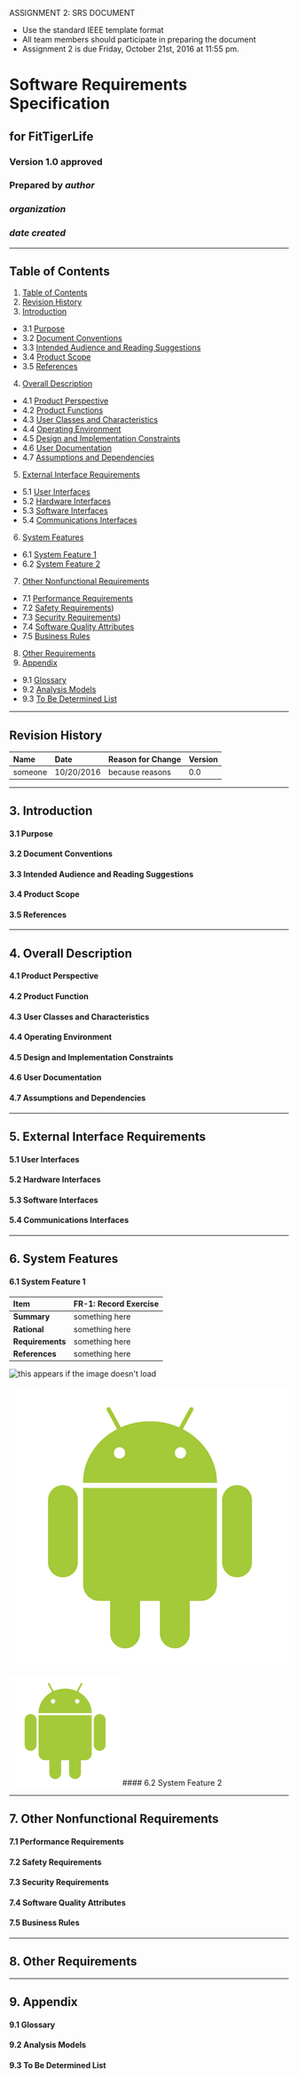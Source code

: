 ASSIGNMENT 2: SRS DOCUMENT
* Use the standard IEEE template format
* All team members should participate in
preparing the document
* Assignment 2 is due Friday, October 21st, 2016
at 11:55 pm.

# Software Requirements Specification
## for FitTigerLife
### Version 1.0 approved
### Prepared by *author*
### *organization*
### *date created*

---

## Table of Contents
1. [Table of Contents](#table-of-contents)
2. [Revision History](#revision-history)
3. [Introduction](#3.-introduction)
  * 3.1 [Purpose](#3.1-purpose)
  * 3.2 [Document Conventions](#3.2-document-conventions)
  * 3.3 [Intended Audience and Reading Suggestions](#3.3-intended-audience-and-reading-suggestions)
  * 3.4 [Product Scope](#3.4-product-scope)
  * 3.5 [References](#3.5-references)
4.	[Overall Description](#4.-overall-description)
  * 4.1	[Product Perspective](#4.1-product-perspective)
  * 4.2	[Product Functions](#4.2-product-functions)
  * 4.3	[User Classes and Characteristics](#4.3-product-perspective)
  * 4.4	[Operating Environment](#4.4-operating-environment)
  * 4.5	[Design and Implementation Constraints](#4.5-design-and-implementation-constraints)
  * 4.6	[User Documentation](#4.6-user-documentation)
  * 4.7	[Assumptions and Dependencies](#4.7-assumptions-and-dependencies)
5. [External Interface Requirements](#5.-external-interface-requirements)
  * 5.1	[User Interfaces](#5.1-user-interfaces)
  * 5.2	[Hardware Interfaces](#5.2-hardware-interfaces)
  * 5.3	[Software Interfaces](#5.3-software-interfaces)
  * 5.4	[Communications Interfaces](#5.4-communications-interfaces)
6. [System Features](#6.-system-features)
  * 6.1	[System Feature 1](#6.1-system-feature-1)
  * 6.2	[System Feature 2](#6.2-system-feature-2)
7. [Other Nonfunctional Requirements](#7.-other-nonfunctional-requirements)
  * 7.1	[Performance Requirements](#7.1-performance-requirements)
  * 7.2	[Safety Requirements](#7.2-safety-requirements))
  * 7.3	[Security Requirements](#7.3-security-requirements))
  * 7.4	[Software Quality Attributes](#7.4-software-quality-attributes)
  * 7.5	[Business Rules](#7.5-business-rules)
8. [Other Requirements](#8.-other-requirements)
9. [Appendix](#9.-appendix)
  * 9.1 [Glossary](#9.1-glossary)
  * 9.2 [Analysis Models](#9.2-analysis-models)
  * 9.3 [To Be Determined List](#9.3-to-be-determined-list)

---

## Revision History

| Name | Date | Reason for Change | Version |
| :--- | :--- | :--- | :--- |
| someone | 10/20/2016 | because reasons | 0.0 |

---

## 3. Introduction

#### 3.1 Purpose

#### 3.2 Document Conventions

#### 3.3 Intended Audience and Reading Suggestions

#### 3.4 Product Scope

#### 3.5 References

---

## 4. Overall Description

#### 4.1 Product Perspective

#### 4.2 Product Function

#### 4.3 User Classes and Characteristics

#### 4.4 Operating Environment

#### 4.5 Design and Implementation Constraints

#### 4.6 User Documentation

#### 4.7 Assumptions and Dependencies

---

## 5. External Interface Requirements

#### 5.1 User Interfaces

#### 5.2 Hardware Interfaces

#### 5.3 Software Interfaces

#### 5.4 Communications Interfaces

---

## 6. System Features

#### 6.1 System Feature 1

| **Item** | **FR-1: Record Exercise** |
| :------- | :------------------------|
| **Summary** | something here |
| **Rational** | something here |
| **Requirements** | something here |
| **References** | something here |

![this appears if the image doesn't load](https://cnet4.cbsistatic.com/hub/i/2011/10/27/a66dfbb7-fdc7-11e2-8c7c-d4ae52e62bcc/android-wallpaper5_2560x1600_1.jpg "When you hover over the image this text appears")

![this appears if the image doesn't load](./doc/pics/android.jpg "When you hover over the image this text appears")

<img src="./doc/pics/android.jpg" width="200" height="200" />
#### 6.2 System Feature 2

---

## 7. Other Nonfunctional Requirements

#### 7.1 Performance Requirements

#### 7.2 Safety Requirements

#### 7.3 Security Requirements

#### 7.4 Software Quality Attributes

#### 7.5 Business Rules

---

## 8. Other Requirements

---

## 9. Appendix

#### 9.1 Glossary

#### 9.2 Analysis Models

#### 9.3 To Be Determined List
